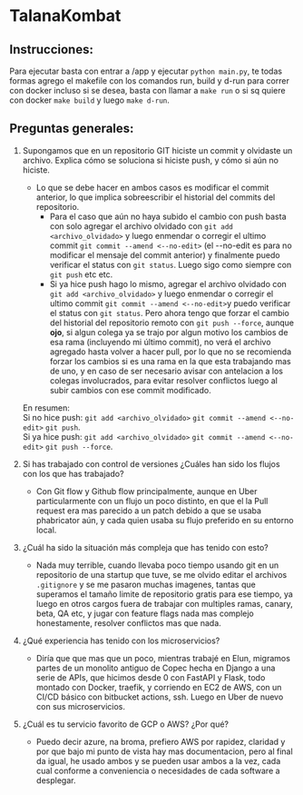 # TalanaKombat

## Instrucciones:

Para ejecutar basta con entrar a /app y ejecutar `python main.py`, te todas formas agrego el makefile con los comandos run, build y d-run para correr con docker incluso si se desea, basta con llamar a `make run` o si sq quiere con docker `make build` y luego `make d-run`.

## Preguntas generales:

1. Supongamos que en un repositorio GIT hiciste un commit y olvidaste un archivo. Explica
   cómo se soluciona si hiciste push, y cómo si aún no hiciste.

   - Lo que se debe hacer en ambos casos es modificar el commit anterior, lo que implica sobreescribir el historial del commits del repositorio.
     - Para el caso que aún no haya subido el cambio con push basta con solo agregar el archivo olvidado con `git add <archivo_olvidado>` y luego enmendar o corregir el ultimo commit `git commit --amend <--no-edit>` (el --no-edit es para no modificar el mensaje del commit anterior) y finalmente puedo verificar el status con `git status`. Luego sigo como siempre con `git push` etc etc.
     - Si ya hice push hago lo mismo, agregar el archivo olvidado con `git add <archivo_olvidado>` y luego enmendar o corregir el ultimo commit `git commit --amend <--no-edit>`y puedo verificar el status con `git status`. Pero ahora tengo que forzar el cambio del historial del repositorio remoto con `git push --force`, aunque **ojo**, si algun colega ya se trajo por algun motivo los cambios de esa rama (incluyendo mi último commit), no verá el archivo agregado hasta volver a hacer pull, por lo que no se recomienda forzar los cambios si es una rama en la que esta trabajando mas de uno, y en caso de ser necesario avisar con antelacion a los colegas involucrados, para evitar resolver conflictos luego al subir cambios con ese commit modificado.

   En resumen: \
   Si no hice push: `git add <archivo_olvidado>` `git commit --amend <--no-edit>` `git push`.\
   Si ya hice push: `git add <archivo_olvidado>` `git commit --amend <--no-edit>` `git push --force`.

2. Si has trabajado con control de versiones ¿Cuáles han sido los flujos con los que has
   trabajado?
   - Con Git flow y Github flow principalmente, aunque en Uber particularmente con un flujo un poco distinto, en que el la Pull request era mas parecido a un patch debido a que se usaba phabricator aún, y cada quien usaba su flujo preferido en su entorno local.
3. ¿Cuál ha sido la situación más compleja que has tenido con esto?
   - Nada muy terrible, cuando llevaba poco tiempo usando git en un repositorio de una startup que tuve, se me olvido editar el archivos `.gitignore` y se me pasaron muchas imagenes, tantas que superamos el tamaño limite de repositorio gratis para ese tiempo, ya luego en otros cargos fuera de trabajar con multiples ramas, canary, beta, QA etc, y jugar con feature flags nada mas complejo honestamente, resolver conflictos mas que nada.
4. ¿Qué experiencia has tenido con los microservicios?
   - Diría que que mas que un poco, mientras trabajé en Elun, migramos partes de un monolito antiguo de Copec hecha en Django a una serie de APIs, que hicimos desde 0 con FastAPI y Flask, todo montado con Docker, traefik, y corriendo en EC2 de AWS, con un CI/CD básico con bitbucket actions, ssh. Luego en Uber de nuevo con sus microservicios.
5. ¿Cuál es tu servicio favorito de GCP o AWS? ¿Por qué?
   - Puedo decir azure, na broma, prefiero AWS por rapidez, claridad y por que bajo mi punto de vista hay mas documentacion, pero al final da igual, he usado ambos y se pueden usar ambos a la vez, cada cual conforme a conveniencia o necesidades de cada software a desplegar.
